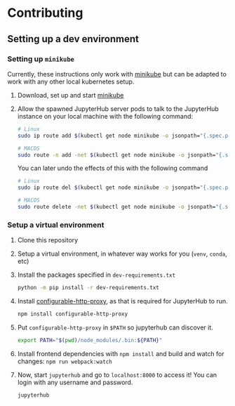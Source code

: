 # Contributing

## Setting up a dev environment

### Setting up `minikube`

Currently, these instructions only work with [minikube](https://minikube.sigs.k8s.io/docs/start/)
but can be adapted to work with any other local kubernetes setup.

1. Download, set up and start [minikube](https://minikube.sigs.k8s.io/docs/start/)

2. Allow the spawned JupyterHub server pods to talk to the JupyterHub instance on your
   local machine with the following command:

   ```bash
   # Linux
   sudo ip route add $(kubectl get node minikube -o jsonpath="{.spec.podCIDR}") via $(minikube ip)

   # MACOS
   sudo route -n add -net $(kubectl get node minikube -o jsonpath="{.spec.podCIDR}") $(minikube ip)
   ```

   You can later undo the effects of this with the following command

   ```bash
   # Linux
   sudo ip route del $(kubectl get node minikube -o jsonpath="{.spec.podCIDR}")

   # MACOS
   sudo route delete -net $(kubectl get node minikube -o jsonpath="{.spec.podCIDR}")
   ```

### Setup a virtual environment

1. Clone this repository

2. Setup a virtual environment, in whatever way works for you (`venv`, `conda`, etc)

3. Install the packages specified in `dev-requirements.txt`

   ```bash
   python -m pip install -r dev-requirements.txt
   ```

4. Install [configurable-http-proxy](https://github.com/jupyterhub/configurable-http-proxy/),
   as that is required for JupyterHub to run.

   ```bash
   npm install configurable-http-proxy
   ```

5. Put `configurable-http-proxy` in `$PATH` so jupyterhub can discover it.

   ```bash
   export PATH="$(pwd)/node_modules/.bin:${PATH}"
   ```

6. Install frontend dependencies with `npm install` and build and watch for changes: `npm run webpack:watch`

7. Now, start `jupyterhub` and go to `localhost:8000` to access it! You can login with any
   username and password.

   ```bash
   jupyterhub
   ```
